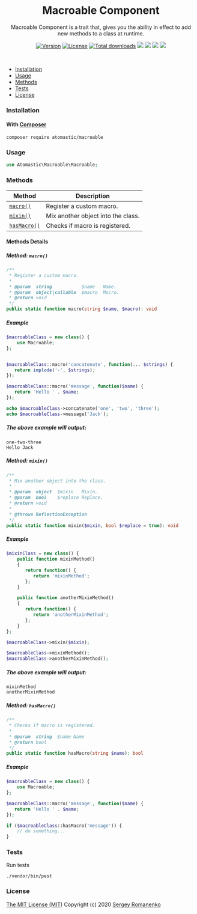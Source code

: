 <h1 align="center">Macroable Component</h1>
<p align="center">
Macroable Component is a trait that, gives you the ability in effect to add new methods to a class at runtime.
</p>
<p align="center">
<a href="https://github.com/atomastic/macroable/releases"><img alt="Version" src="https://img.shields.io/github/release/atomastic/macroable.svg?label=version&color=green"></a> <a href="https://github.com/atomastic/macroable"><img src="https://img.shields.io/badge/license-MIT-blue.svg?color=green" alt="License"></a> <a href="https://packagist.org/packages/atomastic/macroable"><img src="https://poser.pugx.org/atomastic/macroable/downloads" alt="Total downloads"></a> <img src="https://github.com/atomastic/macroable/workflows/Static%20Analysis/badge.svg?branch=dev"> <img src="https://github.com/atomastic/macroable/workflows/Tests/badge.svg">
  <a href="https://app.codacy.com/gh/atomastic/macroable?utm_source=github.com&utm_medium=referral&utm_content=atomastic/macroable&utm_campaign=Badge_Grade_Dashboard"><img src="https://api.codacy.com/project/badge/Grade/72b4dc84c20145e1b77dc0004a3c8e3d"></a> <a href="https://codeclimate.com/github/atomastic/macroable/maintainability"><img src="https://api.codeclimate.com/v1/badges/a4c673a4640a3863a9a4/maintainability" /></a>
</p>

<br>

* [Installation](#installation)
* [Usage](#usage)
* [Methods](#methods)
* [Tests](#tests)
* [License](#license)

### Installation

#### With [Composer](https://getcomposer.org)

```
composer require atomastic/macroable
```

### Usage

```php
use Atomastic\Macroable\Macroable;
```

### Methods

| Method | Description |
|---|---|
| <a href="#macroable_macro">`macro()`</a> | Register a custom macro. |
| <a href="#macroable_mixin">`mixin()`</a> | Mix another object into the class. |
| <a href="#macroable_hasMacro">`hasMacro()`</a> | Checks if macro is registered. |

#### Methods Details

##### <a name="macroable_macro"></a> Method: `macro()`

```php
/**
 * Register a custom macro.
 *
 * @param  string           $name   Name.
 * @param  object|callable  $macro  Macro.
 * @return void
 */
public static function macro(string $name, $macro): void
```

##### Example

```php
$macroableClass = new class() {
    use Macroable;
};


$macroableClass::macro('concatenate', function(... $strings) {
   return implode('-', $strings);
});

$macroableClass::macro('message', function($name) {
   return 'Hello ' . $name;
});

echo $macroableClass->concatenate('one', 'two', 'three');
echo $macroableClass->message('Jack');
```

##### The above example will output:

```
one-two-three
Hello Jack
```

##### <a name="macroable_mixin"></a> Method: `mixin()`

```php
/**
 * Mix another object into the class.
 *
 * @param  object  $mixin   Mixin.
 * @param  bool    $replace Replace.
 * @return void
 *
 * @throws ReflectionException
 */
public static function mixin($mixin, bool $replace = true): void
```

##### Example

```php
$mixinClass = new class() {
    public function mixinMethod()
    {
       return function() {
          return 'mixinMethod';
       };
    }

    public function anotherMixinMethod()
    {
       return function() {
          return 'anotherMixinMethod';
       };
    }
};

$macroableClass->mixin($mixin);

$macroableClass->mixinMethod();
$macroableClass->anotherMixinMethod();
```

##### The above example will output:

```
mixinMethod
anotherMixinMethod
```


##### <a name="macroable_hasMacro"></a> Method: `hasMacro()`

```php
/**
 * Checks if macro is registered.
 *
 * @param  string  $name Name
 * @return bool
 */
public static function hasMacro(string $name): bool
```

##### Example

```php
$macroableClass = new class() {
    use Macroable;
};

$macroableClass::macro('message', function($name) {
   return 'Hello ' . $name;
});

if ($macroableClass::hasMacro('message')) {
    // do something...
}
```

### Tests

Run tests

```
./vendor/bin/pest
```

### License
[The MIT License (MIT)](https://github.com/atomastic/macroable/blob/master/LICENSE)
Copyright (c) 2020 [Sergey Romanenko](https://github.com/Awilum)
